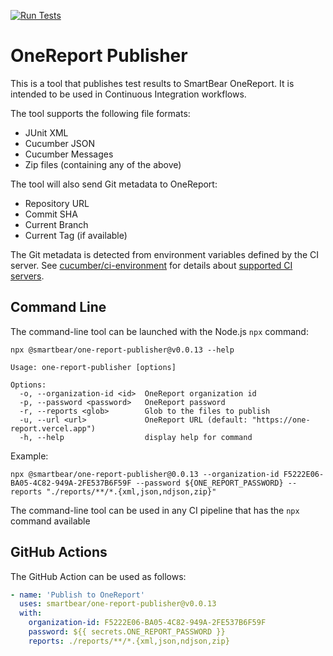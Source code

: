 [![Run Tests](https://github.com/SmartBear/one-report-publisher/actions/workflows/test.yaml/badge.svg)](https://github.com/SmartBear/one-report-publisher/actions/workflows/test.yaml)

# OneReport Publisher

This is a tool that publishes test results to SmartBear OneReport. It is intended to be used in Continuous Integration workflows.

The tool supports the following file formats:

- JUnit XML
- Cucumber JSON
- Cucumber Messages
- Zip files (containing any of the above)

The tool will also send Git metadata to OneReport:

- Repository URL
- Commit SHA
- Current Branch
- Current Tag (if available)

The Git metadata is detected from environment variables defined by the CI server. See [cucumber/ci-environment](https://github.com/cucumber/ci-environment#readme)
for details about [supported CI servers](https://github.com/cucumber/ci-environment#supported-ci-servers).

## Command Line

The command-line tool can be launched with the Node.js `npx` command:

```
npx @smartbear/one-report-publisher@v0.0.13 --help

Usage: one-report-publisher [options]

Options:
  -o, --organization-id <id>  OneReport organization id
  -p, --password <password>   OneReport password
  -r, --reports <glob>        Glob to the files to publish
  -u, --url <url>             OneReport URL (default: "https://one-report.vercel.app")
  -h, --help                  display help for command
```

Example:

```
npx @smartbear/one-report-publisher@0.0.13 --organization-id F5222E06-BA05-4C82-949A-2FE537B6F59F --password ${ONE_REPORT_PASSWORD} --reports "./reports/**/*.{xml,json,ndjson,zip}"
```

The command-line tool can be used in any CI pipeline that has the `npx` command available

## GitHub Actions

The GitHub Action can be used as follows:

```yml
- name: 'Publish to OneReport'
  uses: smartbear/one-report-publisher@v0.0.13
  with:
    organization-id: F5222E06-BA05-4C82-949A-2FE537B6F59F
    password: ${{ secrets.ONE_REPORT_PASSWORD }}
    reports: ./reports/**/*.{xml,json,ndjson,zip}
```
